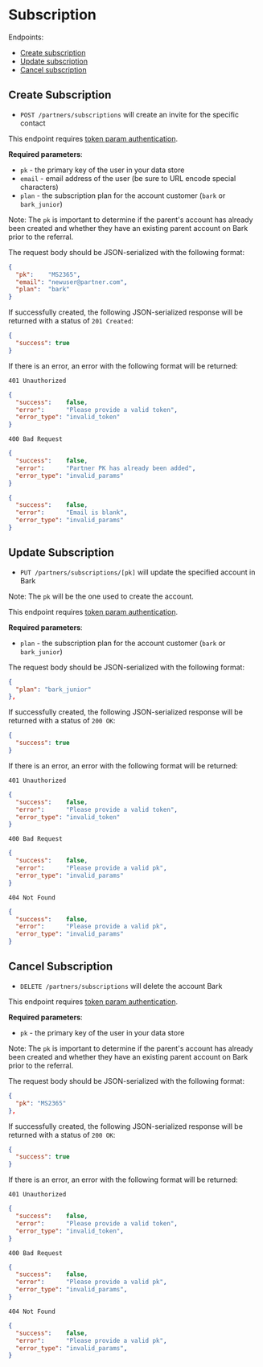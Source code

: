 Subscription
=======

Endpoints:

- [Create subscription](#create-subscription)
- [Update subscription](#update-subscription)
- [Cancel subscription](#cancel-subscription)


Create Subscription
----------------------

* `POST /partners/subscriptions` will create an invite for the specific contact

This endpoint requires [token param authentication](https://github.com/Bark-us/partner-integration-docs#token-param-authentication).

**Required parameters**:

* `pk` - the primary key of the user in your data store
* `email` - email address of the user (be sure to URL encode special
    characters)
* `plan` - the subscription plan for the account customer (`bark` or `bark_junior`)

Note: The `pk` is important to determine if the parent's account has already
been created and whether they have an existing parent account on Bark prior to
the referral.

The request body should be JSON-serialized with the following format:

```json
{
  "pk":    "MS2365",
  "email": "newuser@partner.com",
  "plan":  "bark"
}
```

If successfully created, the following JSON-serialized response will be
returned with a status of `201 Created`:


```json
{
  "success": true
}
```

If there is an error, an error with the following format will be returned:

`401 Unauthorized`

```json
{
  "success":    false,
  "error":      "Please provide a valid token",
  "error_type": "invalid_token"
}
```

`400 Bad Request`

```json
{
  "success":    false,
  "error":      "Partner PK has already been added",
  "error_type": "invalid_params"
}
```

```json
{
  "success":    false,
  "error":      "Email is blank",
  "error_type": "invalid_params"
}
```

Update Subscription
----------------------

* `PUT /partners/subscriptions/[pk]` will update the specified account in Bark

Note: The `pk` will be the one used to create the account.

This endpoint requires [token param authentication](https://github.com/Bark-us/partner-integration-docs#token-param-authentication).

**Required parameters**:

* `plan` - the subscription plan for the account customer (`bark` or `bark_junior`)

The request body should be JSON-serialized with the following format:

```json
{
  "plan": "bark_junior"
},
```

If successfully created, the following JSON-serialized response will be
returned with a status of `200 OK`:


```json
{
  "success": true
}
```

If there is an error, an error with the following format will be returned:

`401 Unauthorized`

```json
{
  "success":    false,
  "error":      "Please provide a valid token",
  "error_type": "invalid_token"
}
```

`400 Bad Request`

```json
{
  "success":    false,
  "error":      "Please provide a valid pk",
  "error_type": "invalid_params"
}
```

`404 Not Found`

```json
{
  "success":    false,
  "error":      "Please provide a valid pk",
  "error_type": "invalid_params"
}
```

Cancel Subscription
----------------------

* `DELETE /partners/subscriptions` will delete the account Bark

This endpoint requires [token param authentication](https://github.com/Bark-us/partner-integration-docs#token-param-authentication).

**Required parameters**:

* `pk` - the primary key of the user in your data store

Note: The `pk` is important to determine if the parent's account has already
been created and whether they have an existing parent account on Bark prior to
the referral.

The request body should be JSON-serialized with the following format:

```json
{
  "pk": "MS2365"
},
```

If successfully created, the following JSON-serialized response will be
returned with a status of `200 OK`:


```json
{
  "success": true
}
```

If there is an error, an error with the following format will be returned:

`401 Unauthorized`

```json
{
  "success":    false,
  "error":      "Please provide a valid token",
  "error_type": "invalid_token",
}
```

`400 Bad Request`

```json
{
  "success":    false,
  "error":      "Please provide a valid pk",
  "error_type": "invalid_params",
}
```

`404 Not Found`

```json
{
  "success":    false,
  "error":      "Please provide a valid pk",
  "error_type": "invalid_params",
}
```
